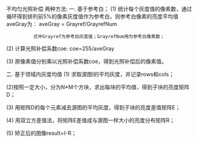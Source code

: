 不均匀光照补偿
两种方法:
一. 基于参考白；
  (1)  统计每个灰度值的像素数，通过循环得到排列前5%的像素灰度值作为参考白，则参考白像素的亮度平均值aveGray为：
      aveGray = Grayref/GrayrefNum

              式中Grayref为参考白灰度值；GrayrefNum用为参考白像素数；
  (2)  计算光照补偿系数coe: coe=255/aveGray

  (3)  原像素值分别乘以光照补偿系数coe，得到光照补偿后的像素值。
  
二. 基于领域内灰度均值
  (1) 求取源图I的平均灰度，并记录rows和cols；
  
  (2)按照一定大小，分为N*M个方块，求出每块的平均值，得到子块的亮度矩阵D；
  
  (3) 用矩阵D的每个元素减去源图的平均灰度，得到子块的亮度差值矩阵E；

  (4) 用双立方差值法，将矩阵E差值成与源图一样大小的亮度分布矩阵R；

  (5) 矫正后的图像result=I-R；

